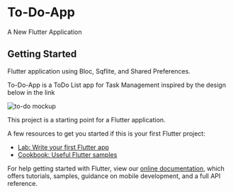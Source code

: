 # To-Do-App
A New Flutter Application

## Getting Started

Flutter application using Bloc,  Sqflite, and Shared Preferences.

To-Do-App is a ToDo List app for Task Management inspired by the design below in the link

![to-do mockup](https://ibb.co/SKZHjvd)



This project is a starting point for a Flutter application.

A few resources to get you started if this is your first Flutter project:

- [Lab: Write your first Flutter app](https://flutter.dev/docs/get-started/codelab)
- [Cookbook: Useful Flutter samples](https://flutter.dev/docs/cookbook)

For help getting started with Flutter, view our
[online documentation](https://flutter.dev/docs), which offers tutorials,
samples, guidance on mobile development, and a full API reference.
